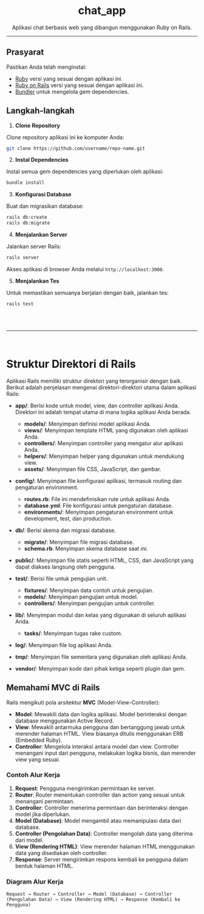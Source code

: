 
<h1 align="center">chat_app</h1>

<p align="center">
  Aplikasi chat berbasis web yang dibangun menggunakan Ruby on Rails.
</p>

---


## Prasyarat

Pastikan Anda telah menginstal:

- [Ruby](https://www.ruby-lang.org/en/documentation/installation/) versi yang sesuai dengan aplikasi ini.
- [Ruby on Rails](https://guides.rubyonrails.org/getting_started.html#installing-rails) versi yang sesuai dengan aplikasi ini.
- [Bundler](https://bundler.io/) untuk mengelola gem dependencies.

## Langkah-langkah

1. **Clone Repository**

  Clone repository aplikasi ini ke komputer Anda:

  ```sh
  git clone https://github.com/username/repo-name.git
  ```

2. **Instal Dependencies**

  Instal semua gem dependencies yang diperlukan oleh aplikasi:

  ```sh
  bundle install
  ```

3. **Konfigurasi Database**

  Buat dan migrasikan database:

  ```sh
  rails db:create
  rails db:migrate
  ```

4. **Menjalankan Server**

  Jalankan server Rails:

  ```sh
  rails server
  ```

  Akses aplikasi di browser Anda melalui `http://localhost:3000`.

5. **Menjalankan Tes**

  Untuk memastikan semuanya berjalan dengan baik, jalankan tes:

  ```sh
  rails test
  ```

<br>
<br>

---

<br>

# Struktur Direktori di Rails

Aplikasi Rails memiliki struktur direktori yang terorganisir dengan baik. Berikut adalah penjelasan mengenai direktori-direktori utama dalam aplikasi Rails:

- **app/**: Berisi kode untuk model, view, dan controller aplikasi Anda. Direktori ini adalah tempat utama di mana logika aplikasi Anda berada.
  - **models/**: Menyimpan definisi model aplikasi Anda.
  - **views/**: Menyimpan template HTML yang digunakan oleh aplikasi Anda.
  - **controllers/**: Menyimpan controller yang mengatur alur aplikasi Anda.
  - **helpers/**: Menyimpan helper yang digunakan untuk mendukung view.
  - **assets/**: Menyimpan file CSS, JavaScript, dan gambar.

- **config/**: Menyimpan file konfigurasi aplikasi, termasuk routing dan pengaturan environment.
  - **routes.rb**: File ini mendefinisikan rute untuk aplikasi Anda.
  - **database.yml**: File konfigurasi untuk pengaturan database.
  - **environments/**: Menyimpan pengaturan environment untuk development, test, dan production.

- **db/**: Berisi skema dan migrasi database.
  - **migrate/**: Menyimpan file migrasi database.
  - **schema.rb**: Menyimpan skema database saat ini.

- **public/**: Menyimpan file statis seperti HTML, CSS, dan JavaScript yang dapat diakses langsung oleh pengguna.

- **test/**: Berisi file untuk pengujian unit.
  - **fixtures/**: Menyimpan data contoh untuk pengujian.
  - **models/**: Menyimpan pengujian untuk model.
  - **controllers/**: Menyimpan pengujian untuk controller.

- **lib/**: Menyimpan modul dan kelas yang digunakan di seluruh aplikasi Anda.
  - **tasks/**: Menyimpan tugas rake custom.

- **log/**: Menyimpan file log aplikasi Anda.

- **tmp/**: Menyimpan file sementara yang digunakan oleh aplikasi Anda.

- **vendor/**: Menyimpan kode dari pihak ketiga seperti plugin dan gem.


## Memahami MVC di Rails

Rails mengikuti pola arsitektur **MVC** (Model-View-Controller):

- **Model**: Mewakili data dan logika aplikasi. Model berinteraksi dengan database menggunakan Active Record.
- **View**: Mewakili antarmuka pengguna dan bertanggung jawab untuk merender halaman HTML. View biasanya ditulis menggunakan ERB (Embedded Ruby).
- **Controller**: Mengelola interaksi antara model dan view. Controller menangani input dari pengguna, melakukan logika bisnis, dan merender view yang sesuai.

### Contoh Alur Kerja

1. **Request**: Pengguna mengirimkan permintaan ke server.
2. **Router**: Router menentukan controller dan action yang sesuai untuk menangani permintaan.
3. **Controller**: Controller menerima permintaan dan berinteraksi dengan model jika diperlukan.
4. **Model (Database)**: Model mengambil atau memanipulasi data dari database.
5. **Controller (Pengolahan Data)**: Controller mengolah data yang diterima dari model.
6. **View (Rendering HTML)**: View merender halaman HTML menggunakan data yang disediakan oleh controller.
7. **Response**: Server mengirimkan respons kembali ke pengguna dalam bentuk halaman HTML.

### Diagram Alur Kerja

```plaintext
Request → Router → Controller → Model (Database) → Controller (Pengolahan Data) → View (Rendering HTML) → Response (Kembali ke Pengguna)
```
